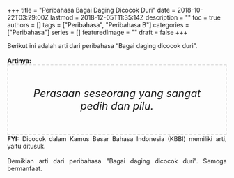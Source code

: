 +++
title = "Peribahasa Bagai Daging Dicocok Duri"
date = 2018-10-22T03:29:00Z
lastmod = 2018-12-05T11:35:14Z
description = ""
toc = true
authors = []
tags = ["Peribahasa", "Peribahasa B"]
categories = ["Peribahasa"]
series = []
featuredImage = ""
draft = false
+++

<div dir="ltr" style="text-align: left;" trbidi="on"><div style="text-align: justify;">Berikut ini adalah arti dari peribahasa “Bagai daging dicocok duri”.</div><br /><div style="text-align: justify;"><b>Artinya:</b></div><div style="border: 2px dashed #ddd; font-size: 24px; height: auto; margin: 0 auto; padding: 50px; text-align: center; width: auto;"><i>Perasaan seseorang yang sangat pedih dan pilu.</i></div><div style="text-align: justify;"><b>FYI:</b> Dicocok dalam Kamus Besar Bahasa Indonesia (KBBI) memiliki arti, yaitu ditusuk.<br /><br /></div><div style="text-align: justify;">Demikian arti dari peribahasa "Bagai daging dicocok duri". Semoga bermanfaat.</div></div>
